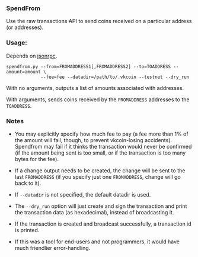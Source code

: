 ### SpendFrom ###

Use the raw transactions API to send coins received on a particular
address (or addresses).

### Usage: ###
Depends on [jsonrpc](http://json-rpc.org/).

	spendfrom.py --from=FROMADDRESS1[,FROMADDRESS2] --to=TOADDRESS --amount=amount \
	             --fee=fee --datadir=/path/to/.vkcoin --testnet --dry_run

With no arguments, outputs a list of amounts associated with addresses.

With arguments, sends coins received by the `FROMADDRESS` addresses to the `TOADDRESS`.

### Notes ###

- You may explicitly specify how much fee to pay (a fee more than 1% of the amount
will fail,  though, to prevent vkcoin-losing accidents). Spendfrom may fail if
it thinks the transaction would never be confirmed (if the amount being sent is
too small, or if the transaction is too many bytes for the fee).

- If a change output needs to be created, the change will be sent to the last
`FROMADDRESS` (if you specify just one `FROMADDRESS`, change will go back to it).

- If `--datadir` is not specified, the default datadir is used.

- The `--dry_run` option will just create and sign the transaction and print
the transaction data (as hexadecimal), instead of broadcasting it.

- If the transaction is created and broadcast successfully, a transaction id
is printed.

- If this was a tool for end-users and not programmers, it would have much friendlier
error-handling.
